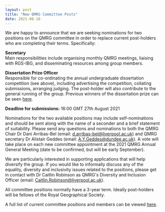 ```yaml
---
layout: post
title: "New QMRG Committee Posts"
date: 2021-06-18
---
```


We are happy to announce that we are seeking nominations for two positions on the QMRG committee in order to replace current post-holders who are completing their terms. Specifically:

**Secretary** \
Main responsibilities include organising monthly QMRG meetings, liaising with RGS-IBG, and disseminating resources among group members.

**Dissertation Prize Officer** \
Responsible for co-ordinating the annual undergraduate dissertation competition (see above), including advertising the competition, collating submissions, arranging judging. The post-holder will also contribute to the general running of the group. Previous winners of the dissertation prize can be seen [here](https://qmrg.github.io/prizes).

**Deadline for submissions:** 16:00 GMT 27th August 2021

Nominations for the two available positions may include self-nominations and should be sent along with the name of a seconder and a brief statement of suitability. Please send any questions and nominations to both the QMRG Chair Dr Dani Arribas-Bel (email: d.arribas-bel@liverpool.ac.uk) and QMRG secretary Dr Alistair Geddes (email: A.Y.Geddes@dundee.ac.uk). A vote will take place on each new committee appointment at the 2021 QMRG Annual General Meeting (date to be confirmed, but will be early September).

We are particularly interested in supporting applications that will help diversify the group. If you would like to informally discuss any of the equality, diversity and inclusivity issues related to the positions, please get in contact with Dr Caitlin Robinson as QMRG's Diversity and Inclusion Officer (email: Caitlin.Robinson@liverpool.ac.uk).

All committee positions normally have a 3-year term. Ideally post-holders will be fellows of the Royal Geographical Society. 

A full list of current committee positions and members can be viewed [here](https://qmrg.github.io/committee).

